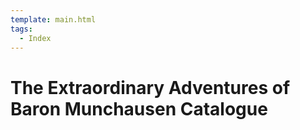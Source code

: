 ```yaml
---
template: main.html
tags:
  - Index
---
```


# The Extraordinary Adventures of Baron Munchausen Catalogue

<!-- material/tags { scope: true } -->